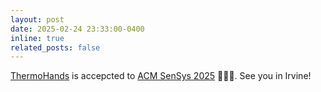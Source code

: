 ```yaml
---
layout: post
date: 2025-02-24 23:33:00-0400
inline: true
related_posts: false
---
```


<a href="https://arxiv.org/abs/2403.09871" target="_blank">ThermoHands</a> is accepcted to <a href="https://sensys.acm.org/2025/" target="_blank">ACM SenSys 2025</a> 🎉🎉🎉. See you in Irvine! 